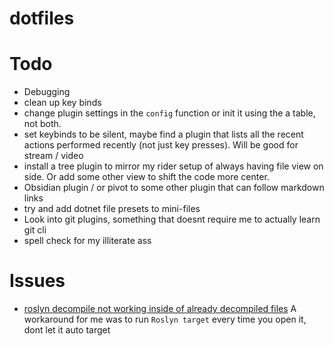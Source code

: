 # dotfiles
 
# Todo
- Debugging 
- clean up key binds
- change plugin settings in the `config` function or init it using the a table, not both. 
- set keybinds to be silent, maybe find a plugin that lists all the recent actions performed recently (not just key presses). Will be good for stream / video
- install a tree plugin to mirror my rider setup of always having file view on side. Or add some other view to shift the code more center.
- Obsidian plugin / or pivot to some other plugin that can follow markdown links
- try and add dotnet file presets to mini-files
- Look into git plugins, something that doesnt require me to actually learn git cli
- spell check for my illiterate ass

# Issues
- [roslyn decompile not working inside of already decompiled files](https://github.com/seblj/roslyn.nvim/issues/116) A workaround for me was to run `Roslyn target` every time you open it, dont let it auto target